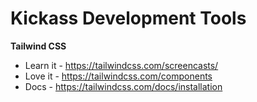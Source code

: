 # Kickass Development Tools

**Tailwind CSS**

- Learn it - https://tailwindcss.com/screencasts/
- Love it - https://tailwindcss.com/components
- Docs - https://tailwindcss.com/docs/installation

